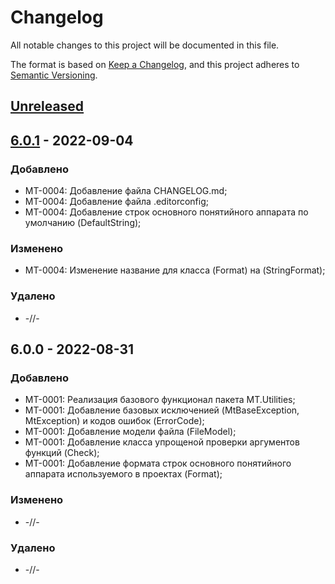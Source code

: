 # Changelog
All notable changes to this project will be documented in this file.

The format is based on [Keep a Changelog](https://keepachangelog.com/en/1.0.0/),
and this project adheres to [Semantic Versioning](https://semver.org/spec/v2.0.0.html).

## [Unreleased]

## [6.0.1] - 2022-09-04
### Добавлено
- MT-0004: Добавление файла CHANGELOG.md;
- MT-0004: Добавление файла .editorconfig;
- MT-0004: Добавление строк основного понятийного аппарата по умолчанию (DefaultString);

### Изменено
- MT-0004: Изменение название для класса (Format) на (StringFormat);

### Удалено
- -//-

## 6.0.0 - 2022-08-31
### Добавлено
- MT-0001: Реализация базового функционал пакета MT.Utilities;
- MT-0001: Добавление базовых исключенией (MtBaseException, MtException) и кодов ошибок (ErrorCode);
- MT-0001: Добавление модели файла (FileModel);
- MT-0001: Добавление класса упрощеной проверки аргументов функций (Check);
- MT-0001: Добавление формата строк основного понятийного аппарата используемого в проектах (Format);

### Изменено
- -//-

### Удалено
- -//-

[Unreleased]: https://github.com/g-aa/mt-utilities/tree/develop
[6.0.1]: https://github.com/g-aa/mt-utilities/tree/main